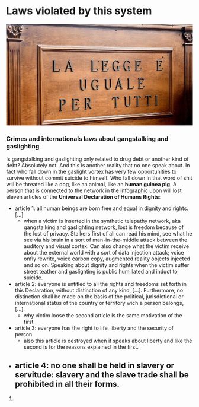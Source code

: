# Laws violated by this system

![La legge è uguale per tutti](-piero-calamandrei--la-legge--20190913-160438-legge-uguale-tutti.jpg)



### Crimes and internationals laws about gangstalking and gaslighting

Is gangstalking and gaslighting only related to drug debt or another kind of debt? Absolutely not. And this is another reality that no one speak about. In fact who fall down in the gaslight vortex has very few opportunities to survive without commit suicide to himself. Who fall down in that word of shit will be threated like a dog, like an animal, like an **human guinea pig**. A person that is connected to the network in the infographic upon will lost eleven articles of the **Universal Declaration of Humans Rights**:

- article 1: all human beings are born free and equal in dignity and rights. [...]
  - when a victim is inserted in the synthetic telepathy network, aka gangstalking and gaslighting network, lost is freedom because of the lost of privacy. Stalkers first of all can read his mind, see what he see via his brain in a sort of man-in-the-middle attack between the auditory and visual cortex. Can also change what the victim receive about the external world with a sort of data injection attack; voice onfly rewrite, voice carbon copy, augmented reality objects injected and so on. Speaking about dignity and rights when the victim suffer street teather and gaslighting is public humillated and induct to suicide.
- article 2: everyone is entitled to all the rights and freedoms set forth in this Declaration, without distinction of any kind, [...]. Furthermore, no distinction shall be made on the basis of the political, jurisdictional or international status of the country or territory wich a person belongs, [...].
  - why victim loose the second article is the same motivation of the first
- article 3: everyone has the right to life, liberty and the security of person.
  - also this article is destroyed when it speaks about liberty and like the second is for the reasons explained in the first.
- article 4: no one shall be held in slavery or servitude: slavery and the slave trade shall be prohibited in all their forms.
  - 

1. 